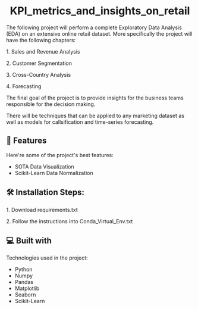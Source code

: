 <h1 align="center" id="title">KPI_metrics_and_insights_on_retail</h1>

<p id="description">The following project will perform a complete Exploratory Data Analysis (EDA) on an extensive online retail dataset. More specifically the project will have the following chapters:</p> 
    
<p>1. Sales and Revenue Analysis</p>
<p>2. Customer Segmentation</p>
<p>3. Cross-Country Analysis</p>
<p>4. Forecasting</p>

<p>The final goal of the project is to provide insights for the business teams responsible for the decision making.</p>
<p>There will be techniques that can be applied to any marketing dataset as well as models for callsification and time-series forecasting.</p> 

    
<h2>🧐 Features</h2>

Here're some of the project's best features:

*   SOTA Data Visualization 
*   Scikit-Learn Data Normalization

<h2>🛠️ Installation Steps:</h2>

<p>1. Download requirements.txt</p>

<p>2. Follow the instructions into Conda_Virtual_Env.txt</p>

  
  
<h2>💻 Built with</h2>

Technologies used in the project:

*   Python
*   Numpy
*   Pandas
*   Matplotlib
*   Seaborn
*   Scikit-Learn
